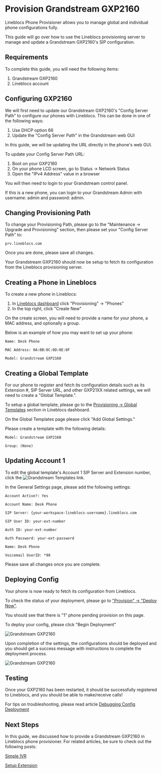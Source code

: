 # Provision Grandstream GXP2160

Lineblocs Phone Provisioner allows you to manage global and individual phone configurations fully.

This guide will go over how to use the Lineblocs provisioning server to manage and update a Grandstream GXP2160's SIP configuration.

## Requirements

To complete this guide, you will need the following items:

1. Grandstream GXP2160
2. Lineblocs account

## Configuring GXP2160

We will first need to update our Grandstream GXP2160's "Config Server Path" to configure our phones with Lineblocs. This can be done in one of the following ways:

1. Use DHCP option 66
2. Update the "Config Server Path" in the Grandstream web GUI

In this guide, we will be updating the URL directly in the phone's web GUI.

To update your Config Server Path URL:

1. Boot on your GXP2160
2. On your phone LCD screen, go to Status -> Network Status
3. Open the "IPv4 Address" value in a browser

You will then need to login to your Grandstream control panel. 

If this is a new phone, you can login to your Grandstream Admin with username: admin and password: admin.

## Changing Provisioning Path

To change your Provisioning Path, please go to the "Maintenance -> Upgrade and Provisioning" section, then please set your "Config Server Path" to:

```
prv.lineblocs.com
```

Once you are done, please save all changes. 

Your Grandstream GXP2160 should now be setup to fetch its configuration from the Lineblocs provisioning server.

## Creating a Phone in Lineblocs

To create a new phone in Lineblocs:

1. In [Lineblocs dashboard](https://app.lineblocs.com/#/dashboard) click "Provisioning" -> "Phones"
2. In the top right, click "Create New"

On the create screen, you will need to provide a name for your phone, a MAC address, and optionally a group.

Below is an example of how you may want to set up your phone:

```
Name: Desk Phone
```

```
MAC Address: 0A:0B:0C:0D:0E:0F
```

```
Model: Grandstream GXP2160
```

## Creating a Global Template

For our phone to register and fetch its configuration details such as its Extension #, SIP Server URL, and other GXP21XX related settings, we will need to create a "Global Template.". 

To setup a global template, please go to the [Provisioning -> Global Templates](https://app.lineblocs.com/#/provision/global-settings) section in Lineblocs dashboard.

On the Global Templates page please click "Add Global Settings."

Please create a template with the following details:

```
Model: Grandstream GXP2160
```

```
Group: (None)
```

## Updating Account 1

To edit the global template's Account 1 SIP Server and Extension number, click the ![Grandstream Templates](/img/frontend/docs/provision-gxp2160/global-templates-link.png) link.

In the General Settings page, please add the following settings:

```
Account Active?: Yes
```

```
Account Name: Desk Phone
```

```
SIP Server: {your-workspace-lineblocs-username}.lineblocs.com
```

```
SIP User ID: your-ext-number
```

```
Auth ID: your-ext-number
```

```
Auth Password: your-ext-password
```

```
Name: Desk Phone
```

```
Voicemail UserID: *98
```

Please save all changes once you are complete.

## Deploying Config

Your phone is now ready to fetch its configuration from Lineblocs.

To check the status of your deployment, please go to ["Provision" -> "Deploy Now"](https://app.lineblocs.com/#/provision/deploy).

You should see that there is "1" phone pending provision on this page.

To deploy your config, please click "Begin Deployment"

![Grandstream GXP2160](/img/frontend/docs/provision-gxp2160/deploy.png)

Upon completion of the settings, the configurations should be deployed and you should get a success message with instructions to complete the deployment process.

![Grandstream GXP2160](/img/frontend/docs/provision-gxp2160/deploy-complete.png)

## Testing

Once your GXP2160 has been restarted, it should be successfully registered to Lineblocs, and you should be able to make/receive calls! 

For tips on troubleshooting, please read article [Debugging Config Deployment](https://lineblocs.com/resources/other-topics/debugging-config-deploy)

## Next Steps

In this guide, we discussed how to provide a Grandstream GXP2160 in Lineblocs phone provisioner. For related articles, be sure to check out the following posts:

[Simple IVR](https://lineblocs.com/resources/quickstarts/basic-ivr)

[Setup Extension](https://lineblocs.com/resources/quickstarts/setup-extension)